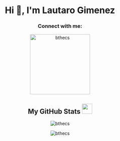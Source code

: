 <h1 align="center">Hi 👋, I'm Lautaro Gimenez</h1>

<h3 align="center">Connect with me:</h3>
<p align="center">
  <img align="center" height="190em" src="https://github-readme-stats.vercel.app/api?username=bthecs&show_icons=true&include_all_commits=true&theme=vision-friendly-dark" alt="bthecs" />
</p>

<h2 align= "center"> My GitHub Stats <img src='https://media1.giphy.com/media/du3J3cXyzhj75IOgvA/giphy.gif?cid=ecf05e47x2g034i9pzwtzzsd3xgg2w9nr94t4tflbbgo3008&rid=giphy.gif' width='32px'> </h2>

<p align="center"> <img src=https://metrics.lecoq.io/bthecs?template=terminal&base.header=0&base.activity=0&base.repositories=0&base.metadata=0&languages=1&languages.limit=8&languages.colors=github&languages.threshold=0%25&config.timezone=America%2FToronto alt="bthecs"/> </p>
                        
<p align="center"> <img src="https://komarev.com/ghpvc/?username=bthecs&label=Profile%20views&color=0e75b6&style=flat" alt="bthecs" /> </p>
